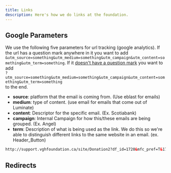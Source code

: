 ```yaml
---
title: Links
description: Here's how we do links at the foundation.
---
```


## Google Parameters

We use the following five parameters for url tracking (google analytics). If the url has a question mark anywhere in it you want to add `&utm_source=something&utm_medium=something&utm_campaign&utm_content=something&utm_term=something`.
If it <span style="text-decoration: underline;">doesn't have a question mark</span> you want to add <br>`?utm_source=something&utm_medium=something&utm_campaign&utm_content=something&utm_term=something` <br>to the end.

* <strong>source</strong>: platform that the email is coming from. (Use eblast for emails)
* <strong>medium</strong>: type of content. (use email for emails that come out of Luminate)
* <strong>content</strong>: Descriptor for the specific email. (Ex. Scotiabank)
* <strong>campaign</strong>: Internal Campaign for how this/these emails are being grouped. (Ex. Angel)
* <strong>term</strong>: Description of what is being used as the link. We do this so we're able to distinguish different links to the same website in an email. (ex. Header_Button)

```html
http://support.vghfoundation.ca/site/Donation2?df_id=1720&mfc_pref=T&1720.donation=form1&utm_source=eblast&utm_medium=email&utm_content=scotiabank&utm_campaign=angel&utm_term=header_button
```

## Redirects
